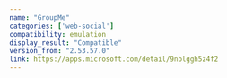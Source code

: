 ```yaml
---
name: "GroupMe"
categories: ['web-social']
compatibility: emulation
display_result: "Compatible"
version_from: "2.53.57.0"
link: https://apps.microsoft.com/detail/9nblggh5z4f2
---
```


